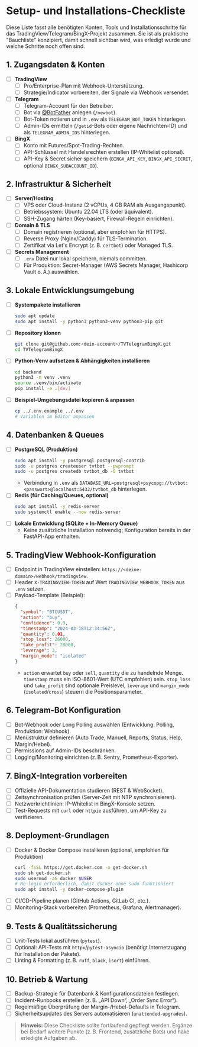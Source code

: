 # Setup- und Installations-Checkliste

Diese Liste fasst alle benötigten Konten, Tools und Installationsschritte für das TradingView/Telegram/BingX-Projekt zusammen. Sie ist als praktische "Bauchliste" konzipiert, damit schnell sichtbar wird, was erledigt wurde und welche Schritte noch offen sind.

## 1. Zugangsdaten & Konten

- [ ] **TradingView**
  - [ ] Pro/Enterprise-Plan mit Webhook-Unterstützung.
  - [ ] Strategie/Indicator vorbereiten, der Signale via Webhook versendet.
- [ ] **Telegram**
  - [ ] Telegram-Account für den Betreiber.
  - [ ] Bot via [@BotFather](https://t.me/botfather) anlegen (`/newbot`).
  - [ ] Bot-Token notieren und in `.env` als `TELEGRAM_BOT_TOKEN` hinterlegen.
  - [ ] Admin-IDs ermitteln (`/getid`-Bots oder eigene Nachrichten-ID) und als `TELEGRAM_ADMIN_IDS` hinterlegen.
- [ ] **BingX**
  - [ ] Konto mit Futures/Spot-Trading-Rechten.
  - [ ] API-Schlüssel mit Handelsrechten erstellen (IP-Whitelist optional).
  - [ ] API-Key & Secret sicher speichern (`BINGX_API_KEY`, `BINGX_API_SECRET`, optional `BINGX_SUBACCOUNT_ID`).

## 2. Infrastruktur & Sicherheit

- [ ] **Server/Hosting**
  - [ ] VPS oder Cloud-Instanz (2 vCPUs, 4 GB RAM als Ausgangspunkt).
  - [ ] Betriebssystem: Ubuntu 22.04 LTS (oder äquivalent).
  - [ ] SSH-Zugang härten (Key-basiert, Firewall-Regeln einrichten).
- [ ] **Domain & TLS**
  - [ ] Domain registrieren (optional, aber empfohlen für HTTPS).
  - [ ] Reverse Proxy (Nginx/Caddy) für TLS-Termination.
  - [ ] Zertifikat via Let's Encrypt (z. B. `certbot`) oder Managed TLS.
- [ ] **Secrets Management**
  - [ ] `.env` Datei nur lokal speichern, niemals committen.
  - [ ] Für Produktion: Secret-Manager (AWS Secrets Manager, Hashicorp Vault o. Ä.) auswählen.

## 3. Lokale Entwicklungsumgebung

- [ ] **Systempakete installieren**
  ```bash
  sudo apt update
  sudo apt install -y python3 python3-venv python3-pip git
  ```
- [ ] **Repository klonen**
  ```bash
  git clone git@github.com:<dein-account>/TVTelegramBingX.git
  cd TVTelegramBingX
  ```
- [ ] **Python-Venv aufsetzen & Abhängigkeiten installieren**
  ```bash
  cd backend
  python3 -m venv .venv
  source .venv/bin/activate
  pip install -e .[dev]
  ```
- [ ] **Beispiel-Umgebungsdatei kopieren & anpassen**
  ```bash
  cp ../.env.example ../.env
  # Variablen im Editor anpassen
  ```

## 4. Datenbanken & Queues

- [ ] **PostgreSQL (Produktion)**
  ```bash
  sudo apt install -y postgresql postgresql-contrib
  sudo -u postgres createuser tvtbot --pwprompt
  sudo -u postgres createdb tvtbot_db -O tvtbot
  ```
  - Verbindung in `.env` als `DATABASE_URL=postgresql+psycopg://tvtbot:<passwort>@localhost:5432/tvtbot_db` hinterlegen.
- [ ] **Redis (für Caching/Queues, optional)**
  ```bash
  sudo apt install -y redis-server
  sudo systemctl enable --now redis-server
  ```
- [ ] **Lokale Entwicklung (SQLite + In-Memory Queue)**
  - Keine zusätzliche Installation notwendig; Konfiguration bereits in der FastAPI-App enthalten.

## 5. TradingView Webhook-Konfiguration

- [ ] Endpoint in TradingView einstellen: `https://<deine-domain>/webhook/tradingview`.
- [ ] Header `X-TRADINGVIEW-TOKEN` auf Wert `TRADINGVIEW_WEBHOOK_TOKEN` aus `.env` setzen.
- [ ] Payload-Template (Beispiel):
  ```json
  {
    "symbol": "BTCUSDT",
    "action": "buy",
    "confidence": 0.9,
    "timestamp": "2024-03-18T12:34:56Z",
    "quantity": 0.01,
    "stop_loss": 26000,
    "take_profit": 28000,
    "leverage": 3,
    "margin_mode": "isolated"
  }
  ```
  - `action` erwartet `buy` oder `sell`, `quantity` die zu handelnde Menge. `timestamp` muss ein ISO-8601-Wert (UTC empfohlen) sein. `stop_loss` und `take_profit` sind optionale Preislevel, `leverage` und `margin_mode` (``isolated``/``cross``) steuern die Positionsparameter.

## 6. Telegram-Bot Konfiguration

- [ ] Bot-Webhook oder Long Polling auswählen (Entwicklung: Polling, Produktion: Webhook).
- [ ] Menüstruktur definieren (Auto Trade, Manuell, Reports, Status, Help, Margin/Hebel).
- [ ] Permissions auf Admin-IDs beschränken.
- [ ] Logging/Monitoring einrichten (z. B. Sentry, Prometheus-Exporter).

## 7. BingX-Integration vorbereiten

- [ ] Offizielle API-Dokumentation studieren (REST & WebSocket).
- [ ] Zeitsynchronisation prüfen (Server-Zeit mit NTP synchronisieren).
- [ ] Netzwerkrichtlinien: IP-Whitelist in BingX-Konsole setzen.
- [ ] Test-Requests mit `curl` oder `httpie` ausführen, um API-Key zu verifizieren.

## 8. Deployment-Grundlagen

- [ ] Docker & Docker Compose installieren (optional, empfohlen für Produktion)
  ```bash
  curl -fsSL https://get.docker.com -o get-docker.sh
  sudo sh get-docker.sh
  sudo usermod -aG docker $USER
  # Re-login erforderlich, damit docker ohne sudo funktioniert
  sudo apt install -y docker-compose-plugin
  ```
- [ ] CI/CD-Pipeline planen (GitHub Actions, GitLab CI, etc.).
- [ ] Monitoring-Stack vorbereiten (Prometheus, Grafana, Alertmanager).

## 9. Tests & Qualitätssicherung

- [ ] Unit-Tests lokal ausführen (`pytest`).
- [ ] Optional: API-Tests mit `httpx`/`pytest-asyncio` (benötigt Internetzugang für Installation der Pakete).
- [ ] Linting & Formatting (z. B. `ruff`, `black`, `isort`) einführen.

## 10. Betrieb & Wartung

- [ ] Backup-Strategie für Datenbank & Konfigurationsdateien festlegen.
- [ ] Incident-Runbooks erstellen (z. B. „API Down“, „Order Sync Error“).
- [ ] Regelmäßige Überprüfung der Margin-/Hebel-Defaults in Telegram.
- [ ] Sicherheitsupdates des Servers automatisieren (`unattended-upgrades`).

> **Hinweis:** Diese Checkliste sollte fortlaufend gepflegt werden. Ergänze bei Bedarf weitere Punkte (z. B. Frontend, zusätzliche Bots) und hake erledigte Aufgaben ab.
